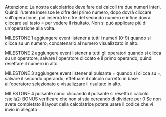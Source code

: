 Attenzione: La nostra calcolatrice deve fare dei calcoli tra due numeri interi. Quindi l'utente inserisce le cifre del primo numero, dopo dovrà cliccare sull'operazione, poi inserirà le cifre del secondo numero e infine dovrà cliccare sul tasto = per vedere il risultato. Non si può applicare più di un'operazione alla volta.


MILESTONE 1
aggiungere event listener a tutti i numeri (0-9)
quando si clicca su un numero, concatenarlo al numero visualizzato in alto.





MILESTONE 2
aggiungere event listener a tutti gli operatori
quando si clicca su un operatore, salvare l'operatore cliccato e il primo operando, quindi resettare il numero in alto




MILESTONE 3
aggiungere event listener al pulsante =
quando si clicca su =, salvare il secondo operando, effetuare il calcolo corretto in base all'operatore selezionato e visualizzare il risultato in alto.

MILESTONE 4
pulsante canc: cliccando il pulsante si resetta il calcolo
:stella2: BONUS
verificare che non si stia cercando di dividere per 0
Se non avete completato il layout della calcolatrice potete usare il codice che vi invio in allegato